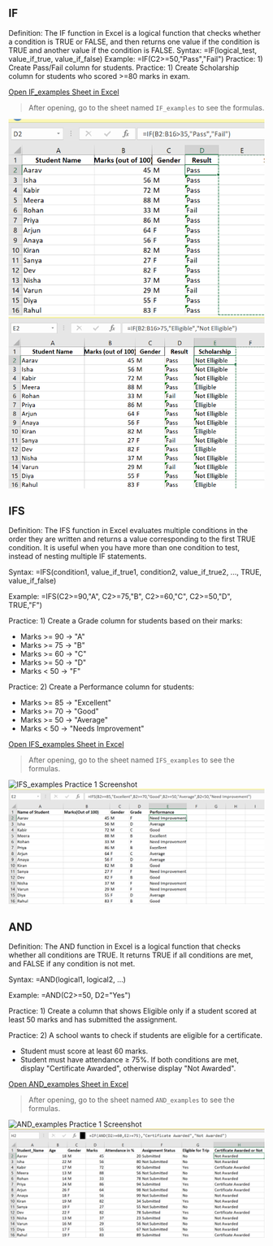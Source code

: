 ## IF
Definition: The IF function in Excel is a logical function that checks whether a condition is TRUE or FALSE, and then returns one value if the condition is TRUE and another value if the condition is FALSE.
Syntax: =IF(logical_test, value_if_true, value_if_false)
Example: =IF(C2>=50,"Pass","Fail")
Practice: 1) Create Pass/Fail column for students.
Practice: 1) Create Scholarship column for students who scored >=80  marks in exam.

[Open IF_examples Sheet in Excel](../excel_files/formula_examples.xlsx)
> After opening, go to the sheet named `IF_examples` to see the formulas.

![IF_examples Practice 1 Screenshot](../images/IF_examples/practice1_example.png)
![IF_examples Practice 2 Screenshot](../images/IF_examples/practice2_example.png)


## IFS
Definition: The IFS function in Excel evaluates multiple conditions in the order they are written and returns a value corresponding to the first TRUE condition. It is useful when you have more than one condition to test, instead of nesting multiple IF statements.

Syntax: 
=IFS(condition1, value_if_true1, condition2, value_if_true2, ..., TRUE, value_if_false)

Example: 
=IFS(C2>=90,"A", C2>=75,"B", C2>=60,"C", C2>=50,"D", TRUE,"F")

Practice: 1) Create a Grade column for students based on their marks:
- Marks >= 90 → "A"
- Marks >= 75 → "B"
- Marks >= 60 → "C"
- Marks >= 50 → "D"
- Marks < 50 → "F"

Practice: 2) Create a Performance column for students:
- Marks >= 85 → "Excellent"
- Marks >= 70 → "Good"
- Marks >= 50 → "Average"
- Marks < 50 → "Needs Improvement"

[Open IFS_examples Sheet in Excel](../excel_files/formula_examples.xlsx)
> After opening, go to the sheet named `IFS_examples` to see the formulas.

![IFS_examples Practice 1 Screenshot](../images/IFS_examples/practice1.png)
![IFS_examples Practice 2 Screenshot](../images/IFS_examples/practice2_example.png)

## AND

Definition: The AND function in Excel is a logical function that checks whether all conditions are TRUE. It returns TRUE if all conditions are met, and FALSE if any condition is not met.

Syntax: =AND(logical1, logical2, …)

Example: =AND(C2>=50, D2="Yes")

Practice: 1) Create a column that shows Eligible only if a student scored at least 50 marks and has submitted the assignment.

Practice: 2) A school wants to check if students are eligible for a certificate.
- Student must score at least 60 marks.
- Student must have attendance ≥ 75%.
If both conditions are met, display "Certificate Awarded", otherwise display "Not Awarded".

[Open AND_examples Sheet in Excel](../excel_files/formula_examples.xlsx)
> After opening, go to the sheet named `AND_examples` to see the formulas.

![AND_examples Practice 1 Screenshot](../images/AND_examples/practice1.png)
![AND_examples Practice 2 Screenshot](../images/AND_examples/practice2_example.png)
